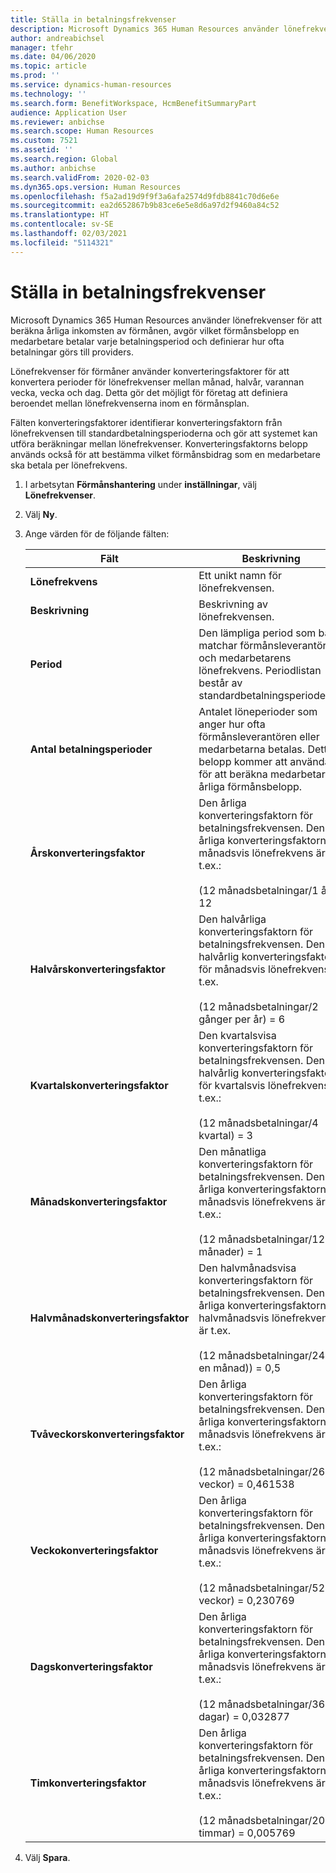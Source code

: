 ```yaml
---
title: Ställa in betalningsfrekvenser
description: Microsoft Dynamics 365 Human Resources använder lönefrekvenser för att beräkna årliga inkomsten av förmånen, avgör vilket förmånsbelopp en medarbetare betalar varje betalningsperiod och definierar hur ofta betalningar görs till providers.
author: andreabichsel
manager: tfehr
ms.date: 04/06/2020
ms.topic: article
ms.prod: ''
ms.service: dynamics-human-resources
ms.technology: ''
ms.search.form: BenefitWorkspace, HcmBenefitSummaryPart
audience: Application User
ms.reviewer: anbichse
ms.search.scope: Human Resources
ms.custom: 7521
ms.assetid: ''
ms.search.region: Global
ms.author: anbichse
ms.search.validFrom: 2020-02-03
ms.dyn365.ops.version: Human Resources
ms.openlocfilehash: f5a2ad19d9f9f3a6afa2574d9fdb8841c70d6e6e
ms.sourcegitcommit: ea2d652867b9b83ce6e5e8d6a97d2f9460a84c52
ms.translationtype: HT
ms.contentlocale: sv-SE
ms.lasthandoff: 02/03/2021
ms.locfileid: "5114321"
---
```

# <a name="set-up-payment-frequencies"></a>Ställa in betalningsfrekvenser

Microsoft Dynamics 365 Human Resources använder lönefrekvenser för att beräkna årliga inkomsten av förmånen, avgör vilket förmånsbelopp en medarbetare betalar varje betalningsperiod och definierar hur ofta betalningar görs till providers.

Lönefrekvenser för förmåner använder konverteringsfaktorer för att konvertera perioder för lönefrekvenser mellan månad, halvår, varannan vecka, vecka och dag. Detta gör det möjligt för företag att definiera beroendet mellan lönefrekvenserna inom en förmånsplan.

Fälten konverteringsfaktorer identifierar konverteringsfaktorn från lönefrekvensen till standardbetalningsperioderna och gör att systemet kan utföra beräkningar mellan lönefrekvenser. Konverteringsfaktorns belopp används också för att bestämma vilket förmånsbidrag som en medarbetare ska betala per lönefrekvens.

1. I arbetsytan **Förmånshantering** under **inställningar**, välj **Lönefrekvenser**.

2. Välj **Ny**.

3. Ange värden för de följande fälten:

   | Fält | Beskrivning |
   | --- | --- |
   | **Lönefrekvens** | Ett unikt namn för lönefrekvensen. |
   | **Beskrivning** | Beskrivning av lönefrekvensen. |
   | **Period** | Den lämpliga period som bäst matchar förmånsleverantörens och medarbetarens lönefrekvens. Periodlistan består av standardbetalningsperioderna. |
   | **Antal betalningsperioder** | Antalet löneperioder som anger hur ofta förmånsleverantören eller medarbetarna betalas. Detta belopp kommer att användas för att beräkna medarbetarens årliga förmånsbelopp. |
   | **Årskonverteringsfaktor** | Den årliga konverteringsfaktorn för betalningsfrekvensen. Den årliga konverteringsfaktorn för månadsvis lönefrekvens är t.ex.: </br></br>(12 månadsbetalningar/1 år) = 12 |
   | **Halvårskonverteringsfaktor** | Den halvårliga konverteringsfaktorn för betalningsfrekvensen. Den halvårlig konverteringsfaktorn för månadsvis lönefrekvens är t.ex. </br></br>(12 månadsbetalningar/2 gånger per år) = 6 |
   | **Kvartalskonverteringsfaktor** | Den kvartalsvisa konverteringsfaktorn för betalningsfrekvensen. Den halvårlig konverteringsfaktorn för kvartalsvis lönefrekvens är t.ex.: </br></br>(12 månadsbetalningar/4 kvartal) = 3 |
   | **Månadskonverteringsfaktor** | Den månatliga konverteringsfaktorn för betalningsfrekvensen. Den årliga konverteringsfaktorn för månadsvis lönefrekvens är t.ex.: </br></br>(12 månadsbetalningar/12 månader) = 1 |
   | **Halvmånadskonverteringsfaktor** | Den halvmånadsvisa konverteringsfaktorn för betalningsfrekvensen. Den årliga konverteringsfaktorn för halvmånadsvis lönefrekvens är t.ex. </br></br>(12 månadsbetalningar/24 (2x en månad)) = 0,5 | 
   | **Tvåveckorskonverteringsfaktor** | Den årliga konverteringsfaktorn för betalningsfrekvensen. Den årliga konverteringsfaktorn för månadsvis lönefrekvens är t.ex.: </br></br>(12 månadsbetalningar/26 veckor) = 0,461538 |
   | **Veckokonverteringsfaktor** | Den årliga konverteringsfaktorn för betalningsfrekvensen. Den årliga konverteringsfaktorn för månadsvis lönefrekvens är t.ex.: </br></br>(12 månadsbetalningar/52 veckor) = 0,230769 |
   | **Dagskonverteringsfaktor** | Den årliga konverteringsfaktorn för betalningsfrekvensen. Den årliga konverteringsfaktorn för månadsvis lönefrekvens är t.ex.: </br></br>(12 månadsbetalningar/365 dagar) = 0,032877 |
   | **Timkonverteringsfaktor** | Den årliga konverteringsfaktorn för betalningsfrekvensen. Den årliga konverteringsfaktorn för månadsvis lönefrekvens är t.ex.: </br></br>(12 månadsbetalningar/2080 timmar) = 0,005769

4. Välj **Spara**. 
